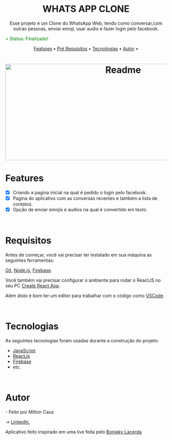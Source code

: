 # <center>**WHATS APP CLONE**</center>

<p align="center"> Esse projeto é um Clone do WhatsApp Web, tendo como conversar,com outras pessoas, enviar emoji, usar audio e fazer login pelo facebook.  </p>
<p style="color:green"> > Status: Finalizado!</p>

<p align="center">
<a href="#features">Features</a> • 
<a href="#requisitos">Pré Requisitos</a> • 
<a href="#tecnologias">Tecnologias</a> • 
<a href="#autor">Autor</a> • 

</p>

<h1 align="center">
<img alt="Readme" title="Readme" src="./src//img/whatsappgif.gif" width="720" height="300"/>
</h1>

# Features 
- [x] Criando a pagina inicial na qual é pedido o login pelo facebook.
- [x] Pagina do aplicativo com as conversas recentes e também a lista de contatos.
- [x] Opção de enviar emojis e audios na qual é convertido em texto.

<br>

# Requisitos 

<p>
Antes de começar, você vai precisar ter instalado em sua máquina as seguintes ferramentas:
 
 [Git](https://git-scm.com), [Node.js](https://nodejs.org/en/), [Firebase](https://firebase.google.com/?hl=pt).

Você também vai precisar configurar o ambiente para rodar o ReactJS no seu PC  [Create React App](https://github.com/facebook/create-react-app).

Além disto é bom ter um editor para trabalhar com o código como [VSCode](https://code.visualstudio.com/).
</p>

<br>

# Tecnologias


<p>As seguintes tecnologias foram usadas durante a construção do projeto:</p>

 - [JavaScript]()
 - [ReactJs]()
 - [Firebase]()
 - etc.

<br>


# Autor

<p>
 - Feito por Milton Caus  
 
 → [Linkedln.](https://www.linkedin.com/in/miltoncaus/)

Aplicativo feito inspirado em uma live feita pelo 
[Bonieky Lacerda](https://www.youtube.com/watch?v=BkX4niTo9Ow&ab_channel=BoniekyLacerda)

</p>